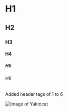 # H1 
## H2
### H3
#### H4
##### H5
###### H6

Added header tags of 1 to 6

![Image of Yaktocat](https://octodex.github.com/images/yaktocat.png)
